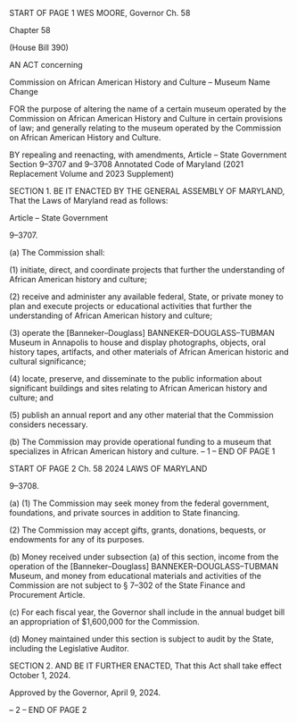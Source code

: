 START OF PAGE 1
WES MOORE, Governor Ch. 58

Chapter 58

(House Bill 390)

AN ACT concerning

Commission on African American History and Culture – Museum Name Change

FOR the purpose of altering the name of a certain museum operated by the Commission on
African American History and Culture in certain provisions of law; and generally
relating to the museum operated by the Commission on African American History
and Culture.

BY repealing and reenacting, with amendments,
Article – State Government
Section 9–3707 and 9–3708
Annotated Code of Maryland
(2021 Replacement Volume and 2023 Supplement)

SECTION 1. BE IT ENACTED BY THE GENERAL ASSEMBLY OF MARYLAND,
That the Laws of Maryland read as follows:

Article – State Government

9–3707.

(a) The Commission shall:

(1) initiate, direct, and coordinate projects that further the understanding
of African American history and culture;

(2) receive and administer any available federal, State, or private money
to plan and execute projects or educational activities that further the understanding of
African American history and culture;

(3) operate the [Banneker–Douglass] BANNEKER–DOUGLASS–TUBMAN
Museum in Annapolis to house and display photographs, objects, oral history tapes,
artifacts, and other materials of African American historic and cultural significance;

(4) locate, preserve, and disseminate to the public information about
significant buildings and sites relating to African American history and culture; and

(5) publish an annual report and any other material that the Commission
considers necessary.

(b) The Commission may provide operational funding to a museum that
specializes in African American history and culture.
– 1 –
END OF PAGE 1

START OF PAGE 2
Ch. 58 2024 LAWS OF MARYLAND

9–3708.

(a) (1) The Commission may seek money from the federal government,
foundations, and private sources in addition to State financing.

(2) The Commission may accept gifts, grants, donations, bequests, or
endowments for any of its purposes.

(b) Money received under subsection (a) of this section, income from the operation
of the [Banneker–Douglass] BANNEKER–DOUGLASS–TUBMAN Museum, and money
from educational materials and activities of the Commission are not subject to § 7–302 of
the State Finance and Procurement Article.

(c) For each fiscal year, the Governor shall include in the annual budget bill an
appropriation of $1,600,000 for the Commission.

(d) Money maintained under this section is subject to audit by the State, including
the Legislative Auditor.

SECTION 2. AND BE IT FURTHER ENACTED, That this Act shall take effect
October 1, 2024.

Approved by the Governor, April 9, 2024.

– 2 –
END OF PAGE 2